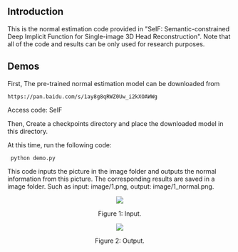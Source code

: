 ## Introduction
  This is the normal estimation code provided in "SeIF: Semantic-constrained Deep Implicit Function for Single-image 3D Head Reconstruction". 
   Note that all of the code and results can be only used for research purposes.

## Demos
  First, The pre-trained normal estimation model can be downloaded from
  ```
https://pan.baidu.com/s/1ay8g8qRWZ0Uw_i2kXOAWWg
```
  Access code: SeIF
  
  Then, Create a checkpoints directory and place the downloaded model in this directory.

  At this time, run the following code:
```
 python demo.py
```
  
  This code inputs the picture in the image folder and outputs the normal information from this picture. The corresponding results are saved in a image folder. Such as input: image/1.png, output: image/1_normal.png.

  <div align=center>
<img src="https://github.com/starVisionTeam/SeIF/blob/master/demo/2.png"  />
</div>
<p align="center">Figure 1: Input.</p>

<div align=center>
<img src="https://github.com/starVisionTeam/SeIF/blob/master/demo/2_normal.png"  />
</div>
<p align="center">Figure 2: Output.</p>
